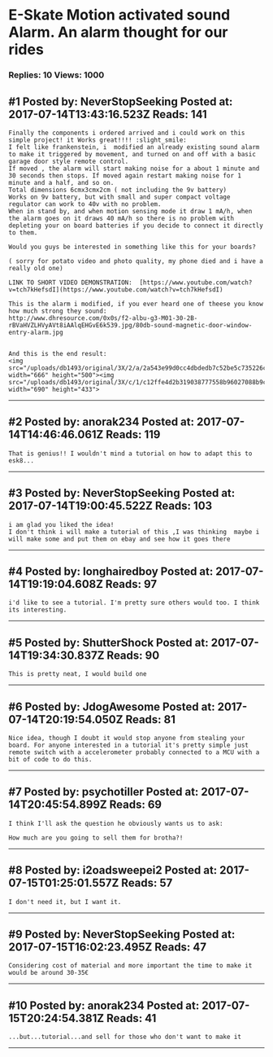 # E-Skate Motion activated sound Alarm. An alarm thought for our rides

### Replies: 10 Views: 1000

## \#1 Posted by: NeverStopSeeking Posted at: 2017-07-14T13:43:16.523Z Reads: 141

```
Finally the components i ordered arrived and i could work on this simple project! it Works great!!!! :slight_smile:
I felt like frankenstein, i  modified an already existing sound alarm to make it triggered by movement, and turned on and off with a basic garage door style remote control. 
If moved , the alarm will start making noise for a about 1 minute and 30 seconds then stops. If moved again restart making noise for 1 minute and a half, and so on.
Total dimensions 6cmx3cmx2cm ( not including the 9v battery)
Works on 9v battery, but with small and super compact voltage regulator can work to 40v with no problem.
When in stand by, and when motion sensing mode it draw 1 mA/h, when the alarm goes on it draws 40 mA/h so there is no problem with depleting your on board batteries if you decide to connect it directly to them.

Would you guys be interested in something like this for your boards?

( sorry for potato video and photo quality, my phone died and i have a really old one)

LINK TO SHORT VIDEO DEMONSTRATION:  [https://www.youtube.com/watch?v=tch7kHefsdI](https://www.youtube.com/watch?v=tch7kHefsdI)

This is the alarm i modified, if you ever heard one of theese you know how much strong they sound:
http://www.dhresource.com/0x0s/f2-albu-g3-M01-30-2B-rBVaHVZLHVyAVt8iAAlqEHGvE6k539.jpg/80db-sound-magnetic-door-window-entry-alarm.jpg


And this is the end result:
<img src="/uploads/db1493/original/3X/2/a/2a543e99d0cc4dbdedb7c52be5c735226c0c09e3.jpg" width="666" height="500"><img src="/uploads/db1493/original/3X/c/1/c12ffe4d2b319038777558b96027088b9c9fcec1.JPG" width="690" height="433">
```

---
## \#2 Posted by: anorak234 Posted at: 2017-07-14T14:46:46.061Z Reads: 119

```
That is genius!! I wouldn't mind a tutorial on how to adapt this to esk8...
```

---
## \#3 Posted by: NeverStopSeeking Posted at: 2017-07-14T19:00:45.522Z Reads: 103

```
i am glad you liked the idea! 
I don't think i will make a tutorial of this ,I was thinking  maybe i will make some and put them on ebay and see how it goes there
```

---
## \#4 Posted by: longhairedboy Posted at: 2017-07-14T19:19:04.608Z Reads: 97

```
i'd like to see a tutorial. I'm pretty sure others would too. I think its interesting.
```

---
## \#5 Posted by: ShutterShock Posted at: 2017-07-14T19:34:30.837Z Reads: 90

```
This is pretty neat, I would build one
```

---
## \#6 Posted by: JdogAwesome Posted at: 2017-07-14T20:19:54.050Z Reads: 81

```
Nice idea, though I doubt it would stop anyone from stealing your board. For anyone interested in a tutorial it's pretty simple just remote switch with a accelerometer probably connected to a MCU with a bit of code to do this.
```

---
## \#7 Posted by: psychotiller Posted at: 2017-07-14T20:45:54.899Z Reads: 69

```
I think I'll ask the question he obviously wants us to ask:

How much are you going to sell them for brotha?!
```

---
## \#8 Posted by: i2oadsweepei2 Posted at: 2017-07-15T01:25:01.557Z Reads: 57

```
I don't need it, but I want it.
```

---
## \#9 Posted by: NeverStopSeeking Posted at: 2017-07-15T16:02:23.495Z Reads: 47

```
Considering cost of material and more important the time to make it would be around 30-35€
```

---
## \#10 Posted by: anorak234 Posted at: 2017-07-15T20:24:54.381Z Reads: 41

```
...but...tutorial...and sell for those who don't want to make it
```

---
